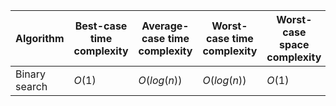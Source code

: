 | Algorithm     | Best-case time complexity | Average-case time complexity | Worst-case time complexity | Worst-case space complexity |
|---------------|---------------------------|------------------------------|----------------------------|-----------------------------|
| Binary search | $O(1)$                    | $O(log(n))$                  | $O(log(n))$                | $O(1)$                      |
